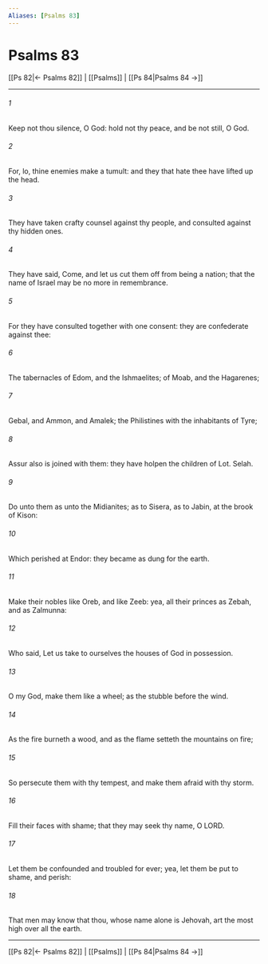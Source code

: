 ```yaml
---
Aliases: [Psalms 83]
---
```

# Psalms 83

[[Ps 82|← Psalms 82]] | [[Psalms]] | [[Ps 84|Psalms 84 →]]
***



###### 1 
Keep not thou silence, O God: hold not thy peace, and be not still, O God. 

###### 2 
For, lo, thine enemies make a tumult: and they that hate thee have lifted up the head. 

###### 3 
They have taken crafty counsel against thy people, and consulted against thy hidden ones. 

###### 4 
They have said, Come, and let us cut them off from being a nation; that the name of Israel may be no more in remembrance. 

###### 5 
For they have consulted together with one consent: they are confederate against thee: 

###### 6 
The tabernacles of Edom, and the Ishmaelites; of Moab, and the Hagarenes; 

###### 7 
Gebal, and Ammon, and Amalek; the Philistines with the inhabitants of Tyre; 

###### 8 
Assur also is joined with them: they have holpen the children of Lot. Selah. 

###### 9 
Do unto them as unto the Midianites; as to Sisera, as to Jabin, at the brook of Kison: 

###### 10 
Which perished at Endor: they became as dung for the earth. 

###### 11 
Make their nobles like Oreb, and like Zeeb: yea, all their princes as Zebah, and as Zalmunna: 

###### 12 
Who said, Let us take to ourselves the houses of God in possession. 

###### 13 
O my God, make them like a wheel; as the stubble before the wind. 

###### 14 
As the fire burneth a wood, and as the flame setteth the mountains on fire; 

###### 15 
So persecute them with thy tempest, and make them afraid with thy storm. 

###### 16 
Fill their faces with shame; that they may seek thy name, O LORD. 

###### 17 
Let them be confounded and troubled for ever; yea, let them be put to shame, and perish: 

###### 18 
That men may know that thou, whose name alone is Jehovah, art the most high over all the earth.

***
[[Ps 82|← Psalms 82]] | [[Psalms]] | [[Ps 84|Psalms 84 →]]
